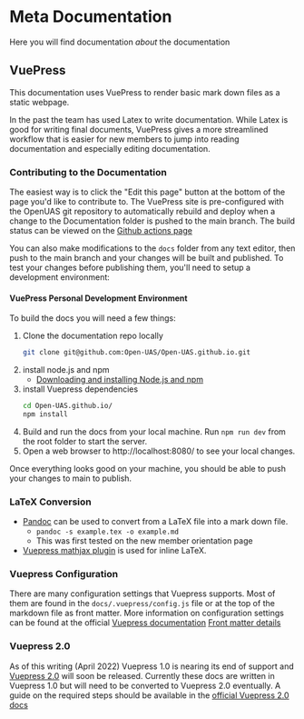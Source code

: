 # Meta Documentation
Here you will find documentation *about* the documentation

## VuePress
This documentation uses VuePress to render basic mark down files as a static webpage.

 In the past the team has used Latex to write documentation. While Latex is good for writing final documents, VuePress gives a more streamlined workflow that is easier for new members to jump into reading documentation and especially editing documentation.

### Contributing to the Documentation
The easiest way is to click the "Edit this page" button at the bottom of the page you'd like to contribute to. The VuePress site is pre-configured with the OpenUAS git repository to automatically rebuild and deploy when a change to the Documentation folder is pushed to the main branch. The build status can be viewed on the [Github actions page](https://github.com/Open-UAS/OpenUAS/actions)

You can also make modifications to the `docs` folder from any text editor, then push to the main branch and your changes will be built and published. To test your changes before publishing them, you'll need to setup a development environment:

#### VuePress Personal Development Environment
To build the docs you will need a few things:
1. Clone the documentation repo locally
    ``` bash
    git clone git@github.com:Open-UAS/Open-UAS.github.io.git
    ```
2. install node.js and npm 
    - [Downloading and installing Node.js and npm](https://docs.npmjs.com/downloading-and-installing-node-js-and-npm)
3. install Vuepress dependencies
    ``` bash
    cd Open-UAS.github.io/
    npm install
   ```
4. Build and run the docs from your local machine. Run `npm run dev` from the root folder to start the server. 
5. Open a web browser to http://localhost:8080/ to see your local changes.

Once everything looks good on your machine, you should be able to push your changes to main to publish.


### LaTeX Conversion
- [Pandoc](https://pandoc.org/index.html) can be used to convert from a LaTeX file into a mark down file.
    - `pandoc -s example.tex -o example.md`
    - This was first tested on the new member orientation page
- [Vuepress mathjax plugin](https://vuepress-community.netlify.app/en/plugins/mathjax/#vuepress-plugin-mathjax) is used for inline LaTeX.


### Vuepress Configuration
There are many configuration settings that Vuepress supports. Most of them are found in the `docs/.vuepress/config.js` file or at the top of the markdown file as front matter. More information on configuration settings can be found at the official [Vuepress documentation](https://vuepress.vuejs.org/config/#overview) [Front matter details](https://vuepress.vuejs.org/guide/frontmatter.html)


### Vuepress 2.0
As of this writing (April 2022) Vuepress 1.0 is nearing its end of support and [Vuepress 2.0](https://github.com/vuepress/vuepress-next) will soon be released. Currently these docs are written in Vuepress 1.0 but will need to be converted to Vuepress 2.0 eventually. A guide on the required steps should be available in the [official Vuepress 2.0 docs](https://v2.vuepress.vuejs.org/guide/migration.html)
